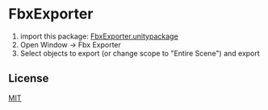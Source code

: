 # FbxExporter

1. import this package: [FbxExporter.unitypackage](https://github.com/unity3d-jp/FbxExporter/releases/download/20170629/FbxExporter.unitypackage)
2. Open Window -> Fbx Exporter
3. Select objects to export (or change scope to "Entire Scene") and export

## License
[MIT](LICENSE.txt)
